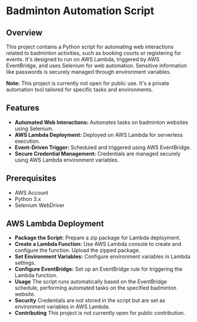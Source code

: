 # Badminton Automation Script

## Overview
This project contains a Python script for automating web interactions related to badminton activities, such as booking courts or registering for events. It's designed to run on AWS Lambda, triggered by AWS EventBridge, and uses Selenium for web automation. Sensitive information like passwords is securely managed through environment variables.

**Note:** This project is currently not open for public use. It's a private automation tool tailored for specific tasks and environments.

## Features
- **Automated Web Interactions:** Automates tasks on badminton websites using Selenium.
- **AWS Lambda Deployment:** Deployed on AWS Lambda for serverless execution.
- **Event-Driven Trigger:** Scheduled and triggered using AWS EventBridge.
- **Secure Credential Management:** Credentials are managed securely using AWS Lambda environment variables.

## Prerequisites
- AWS Account
- Python 3.x
- Selenium WebDriver
  
## AWS Lambda Deployment
- **Package the Script:**
Prepare a zip package for Lambda deployment.
- **Create a Lambda Function:**
Use AWS Lambda console to create and configure the function.
Upload the zipped package.
- **Set Environment Variables:**
Configure environment variables in Lambda settings.
- **Configure EventBridge:**
Set up an EventBridge rule for triggering the Lambda function.
- **Usage**
The script runs automatically based on the EventBridge schedule, performing automated tasks on the specified badminton website.
- **Security**
Credentials are not stored in the script but are set as environment variables in AWS Lambda.
- **Contributing**
This project is not currently open for public contribution.
